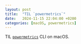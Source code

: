 ```yaml
---
layout: post
title:  "TIL `powermetrics`"
date:   2024-11-15 22:04:00 +0200
categories: [macOS, powermetrics]
---
```

TIL [`powermetrics`](https://www.unix.com/man-page/osx/1/powermetrics/) CLI on macOS.
